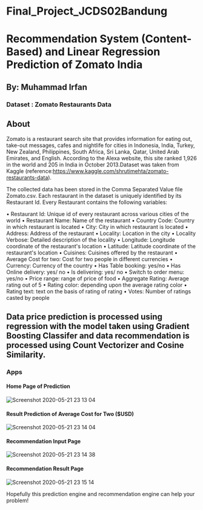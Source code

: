 # Final_Project_JCDS02Bandung
# Recommendation System (Content-Based) and Linear Regression Prediction of Zomato India
## By: Muhammad Irfan
### __Dataset__ : Zomato Restaurants Data 
## About
Zomato is a restaurant search site that provides information for eating out, take-out messages, cafes and nightlife for cities in Indonesia, India, Turkey, New Zealand, Philippines, South Africa, Sri Lanka, Qatar, United Arab Emirates, and English. According to the Alexa website, this site ranked 1,926 in the world and 205 in India in October 2013.Dataset was taken from Kaggle (reference:https://www.kaggle.com/shrutimehta/zomato-restaurants-data).

The collected data has been stored in the Comma Separated Value file Zomato.csv. Each restaurant in the dataset is uniquely identified by its Restaurant Id. Every Restaurant contains the following variables:

• Restaurant Id: Unique id of every restaurant across various cities of the world
• Restaurant Name: Name of the restaurant
• Country Code: Country in which restaurant is located
• City: City in which restaurant is located
• Address: Address of the restaurant
• Locality: Location in the city
• Locality Verbose: Detailed description of the locality
• Longitude: Longitude coordinate of the restaurant's location
• Latitude: Latitude coordinate of the restaurant's location
• Cuisines: Cuisines offered by the restaurant
• Average Cost for two: Cost for two people in different currencies
• Currency: Currency of the country
• Has Table booking: yes/no
• Has Online delivery: yes/ no
• Is delivering: yes/ no
• Switch to order menu: yes/no
• Price range: range of price of food
• Aggregate Rating: Average rating out of 5
• Rating color: depending upon the average rating color
• Rating text: text on the basis of rating of rating
• Votes: Number of ratings casted by people
## Data price prediction is processed using regression with the model taken using Gradient Boosting Classifer and data recommendation is processed using Count Vectorizer and Cosine Similarity.
### Apps
#### Home Page of Prediction
![Screenshot 2020-05-21 23 13 04](https://user-images.githubusercontent.com/60774720/82580750-caafdf00-9bb9-11ea-8e1a-6940a67300fa.png)
#### Result Prediction of Average Cost for Two ($USD)
![Screenshot 2020-05-21 23 14 04](https://user-images.githubusercontent.com/60774720/82580944-0a76c680-9bba-11ea-9036-6ccc39b28381.png)
#### Recommendation Input Page
![Screenshot 2020-05-21 23 14 38](https://user-images.githubusercontent.com/60774720/82581090-37c37480-9bba-11ea-9d41-3b7ba66a1254.png)
#### Recommendation Result Page
![Screenshot 2020-05-21 23 15 14](https://user-images.githubusercontent.com/60774720/82581143-4ca00800-9bba-11ea-9e0f-53bc11ea6215.png)

Hopefully this prediction engine and recommendation engine can help your problem!
